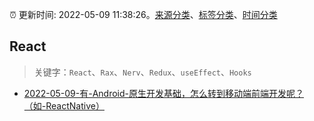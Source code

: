 :alarm_clock: 更新时间: 2022-05-09 11:38:26。[来源分类](../README.md)、[标签分类](../TAGS.md)、[时间分类](../TIMELINE.md)

## React


> 关键字：`React`、`Rax`、`Nerv`、`Redux`、`useEffect`、`Hooks`



- [2022-05-09-有-Android-原生开发基础，怎么转到移动端前端开发呢？（如-ReactNative）](https://www.v2ex.com/t/851777) 